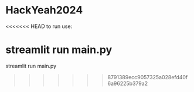 # HackYeah2024
<<<<<<< HEAD
to run use:

streamlit run main.py
=======

streamlit run main.py
>>>>>>> 8791389ecc9057325a028efd40f6a96225b379a2
